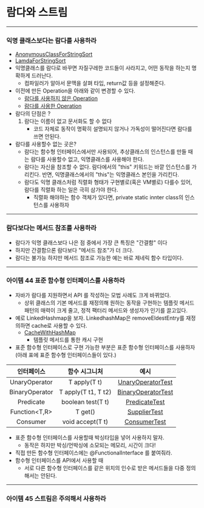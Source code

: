 # 람다와 스트림

---

### 익명 클래스보다는 람다를 사용하라
- [AnonymousClassForStringSort](https://github.com/jhsong2580/Reading/blob/master/effectivejava/src/test/java/ch07/Example.java)
- [LamdaForStringSort](https://github.com/jhsong2580/Reading/blob/master/effectivejava/src/test/java/ch07/Example.java)
- 익명클래스를 람다로 바꾸면 자질구레한 코드들이 사라지고, 어떤 동작을 하는지 명확하게 드러난다. 
  - 컴파일러가 알아서 문맥을 살펴 타입, return값 등을 설정해준다. 
- 이전에 만든 Operation을 아래와 같이 변경할 수 있다. 
  - [람다를 사용하지 않은 Operation](https://github.com/jhsong2580/Reading/blob/master/effectivejava/src/main/java/domain/ch06/item38/BasicOperation.java)
  - [람다를 사용한 Operation](https://github.com/jhsong2580/Reading/blob/master/effectivejava/src/main/java/domain/ch07/item42/BasicOperationWithLamda.java)
- 람다의 단점은 ?
  1. 람다는 이름이 없고 문서화도 할 수 없다
     - 코드 자체로 동작이 명확히 설명되지 않거나 가독성이 떨어진다면 람다를 쓰면 안된다. 
- 람다를 사용할수 없는 곳은?
  - 람다는 함수형 인터페이스에서만 사용되어, 추상클래스의 인스턴스를 만들 때는 람다를 사용할수 없고, 익명클래스를 사용해야 한다. 
  - 람다는 자신을 참조할 수 없다. 람다에서의 "this" 키워드는 바깥 인스턴스를 가리킨다. 반면, 익명클래스에서의 "this"는 익명클래스 본인을 가리킨다. 
  - 람다도 익명 클래스처럼 직렬화 형태가 구현별로(혹은 VM별로) 다를수 있어, 람다를 직렬화 하는 일은 극히 삼가야 한다. 
    - 직렬화 해야하는 함수 객체가 있다면, private static innter class의 인스턴스를 사용하자 

---
### 람다보다는 메서드 참조를 사용하라
- 람다가 익명 클래스보다 나은 점 중에서 가장 큰 특징은 "간결함" 이다
- 하지만 간결함으론 람다보다 "메서드 참조"가 더 크다.
- 람다는 불가능 하지만 메서드 참조로 가능한 예는 바로 제네릭 함수 타입이다. 
---
### 아이템 44 표준 함수형 인터페이스를 사용하라 
- 자바가 람다를 지원하면서 API 를 작성하는 모법 사례도 크게 바뀌었다. 
  - 상위 클래스의 기본 메서드를 재정의해 원하는 동작을 구현하는 템플릿 메서드 패턴의 매력이 크게 줄고, 정적 팩터리 메서드와 생성자가 인기를 끌고있다. 
- 예로 LinkedHashmap을 보자. LinkedhashMap은 removeEldestEntry를 재정의하면 cache로 사용할 수 있다. 
  - [CacheWithHashMap](https://github.com/jhsong2580/Reading/blob/master/effectivejava/src/test/java/ch07/Example.java)
    - 템플릿 메서드를 통한 캐시 구현 
- 표준 함수형 인터페이스로 구현 가능한 부분은 표준 함수형 인터페이스를 사용하자 (아래 표에 표준 함수형 인터페이스들이 있다.)

|       인터페이스       |       함수 시그니처       |                           예시                           |
|:-----------------:|:-------------------:|:------------------------------------------------------:|
| UnaryOperator<T>  |    T apply(T t)     | [UnaryOperatorTest](https://github.com/jhsong2580/Reading/blob/master/effectivejava/src/test/java/ch07/Example.java) |
| BinaryOperator<T> | T apply(T t1, T t2) |[BinaryOperatorTest](https://github.com/jhsong2580/Reading/blob/master/effectivejava/src/test/java/ch07/Example.java)                                                        |
|   Predicate<T>    |  boolean test(T t)  |[PredicateTest](https://github.com/jhsong2580/Reading/blob/master/effectivejava/src/test/java/ch07/Example.java)                                                        |
|   Function<T,R>   |       T get()       |[SupplierTest](https://github.com/jhsong2580/Reading/blob/master/effectivejava/src/test/java/ch07/Example.java)                                                        |
|    Consumer<T>    |  void accept(T t)   |[ConsumerTest](https://github.com/jhsong2580/Reading/blob/master/effectivejava/src/test/java/ch07/Example.java)                                                        |

- 표준 함수형 인터페이스를 사용할때 박싱타입을 넣어 사용하지 말자. 
  - 동작은 하지만 박싱/언박싱에 소모되는 메모리, 시간이 크다! 
- 직접 만든 함수형 인터페이스에는 @FunctionalInterface 를 붙여줘라. 
- 함수형 인터페이스를 API에서 사용할 때 
  - 서로 다른 함수형 인터페이스를 같은 위치의 인수로 받은 메서드들을 다중 정의해서는 안된다. 

---
### 아이템 45 스트림은 주의해서 사용하라 
